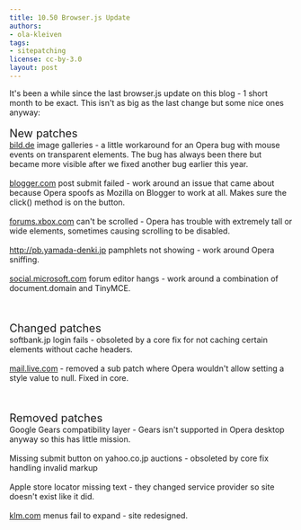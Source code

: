 ```yaml
---
title: 10.50 Browser.js Update
authors:
- ola-kleiven
tags:
- sitepatching
license: cc-by-3.0
layout: post
---
```

It&#39;s been a while since the last browser.js update on this blog - 1 short month to be exact. This isn&#39;t as big as the last change but some nice ones anyway:<br/><br/><span style="font-size: 140%">New patches</span><br/><a href="http://bild.de/" target="_blank">bild.de</a> image galleries - a little workaround for an Opera bug with mouse events on transparent elements. The bug has always been there but became more visible after we fixed another bug earlier this year.<br/><br/><a href="http://blogger.com/" target="_blank">blogger.com</a> post submit failed - work around an issue that came about because Opera spoofs as Mozilla on Blogger to work at all. Makes sure the click() method is on the button.<br/><br/><a href="http://forums.xbox.com/" target="_blank">forums.xbox.com</a> can&#39;t be scrolled - Opera has trouble with extremely tall or wide elements, sometimes causing scrolling to be disabled.<br/><br/><a href="http://pb.yamada-denki.jp" target="_blank">http://pb.yamada-denki.jp</a> pamphlets not showing - work around Opera sniffing.<br/><br/><a href="http://social.microsoft.com" target="_blank">social.microsoft.com</a> forum editor hangs - work around a combination of document.domain and TinyMCE.<br/><br/><br/><br/><span style="font-size: 140%">Changed patches</span><br/>softbank.jp login fails - obsoleted by a core fix for not caching certain elements without cache headers.<br/><br/><a href="http://mail.live.com" target="_blank">mail.live.com</a> - removed a sub patch where Opera wouldn&#39;t allow setting a style value to null. Fixed in core.<br/><br/><br/><br/><span style="font-size: 140%">Removed patches</span><br/>Google Gears compatibility layer - Gears isn&#39;t supported in Opera desktop anyway so this has little mission.<br/><br/>Missing submit button on yahoo.co.jp auctions - obsoleted by core fix handling invalid markup<br/><br/>Apple store locator missing text - they changed service provider so site doesn&#39;t exist like it did.<br/><br/><a href="http://klm.com/" target="_blank">klm.com</a> menus fail to expand - site redesigned.

